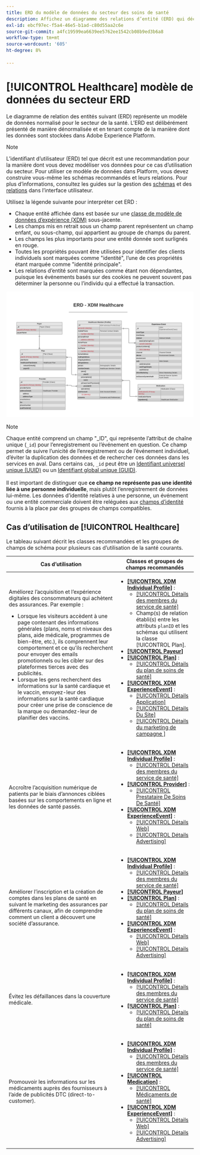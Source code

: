 ```yaml
---
title: ERD du modèle de données du secteur des soins de santé
description: Affichez un diagramme des relations d’entité (ERD) qui décrit un modèle de données normalisé pour le secteur de la santé. Ce modèle de données est compatible avec le modèle de données d’expérience (XDM) à utiliser dans Adobe Experience Platform.
exl-id: ebcf97ec-f5a4-46e5-b1ad-c80d55aa2c6e
source-git-commit: a4fc19599ea6639ee5762ee1542cb08b9ed3b6a8
workflow-type: tm+mt
source-wordcount: '605'
ht-degree: 8%

---
```


# [!UICONTROL Healthcare] modèle de données du secteur ERD

Le diagramme de relation des entités suivant (ERD) représente un modèle de données normalisé pour le secteur de la santé. L’ERD est délibérément présenté de manière dénormalisée et en tenant compte de la manière dont les données sont stockées dans Adobe Experience Platform.

>[!NOTE]
>
>L’identifiant d’utilisateur (ERD) tel que décrit est une recommandation pour la manière dont vous devez modéliser vos données pour ce cas d’utilisation du secteur. Pour utiliser ce modèle de données dans Platform, vous devez construire vous-même les schémas recommandés et leurs relations. Pour plus d’informations, consultez les guides sur la gestion des [schémas](../../ui/resources/schemas.md) et des [relations](../../tutorials/relationship-ui.md) dans l’interface utilisateur.

Utilisez la légende suivante pour interpréter cet ERD :

* Chaque entité affichée dans est basée sur une [classe de modèle de données d’expérience (XDM)](../composition.md#class) sous-jacente.
* Les champs mis en retrait sous un champ parent représentent un champ enfant, ou sous-champ, qui appartient au groupe de champs du parent.
* Les champs les plus importants pour une entité donnée sont surlignés en rouge.
* Toutes les propriétés pouvant être utilisées pour identifier des clients individuels sont marquées comme &quot;identité&quot;, l’une de ces propriétés étant marquée comme &quot;identité principale&quot;.
* Les relations d’entité sont marquées comme étant non dépendantes, puisque les événements basés sur des cookies ne peuvent souvent pas déterminer la personne ou l’individu qui a effectué la transaction.

![Exemple d’ERD pour un modèle de données du secteur de la santé](../../images/industries/healthcare.png)

>[!NOTE]
>
>Chaque entité comprend un champ &quot;_ID&quot;, qui représente l’attribut de chaîne unique (`_id`) pour l’enregistrement ou l’événement en question. Ce champ permet de suivre l’unicité de l’enregistrement ou de l’événement individuel, d’éviter la duplication des données et de rechercher ces données dans les services en aval. Dans certains cas, `_id` peut être un [Identifiant universel unique (UUID)](https://tools.ietf.org/html/rfc4122) ou un [Identifiant global unique (GUID)](https://docs.microsoft.com/fr-fr/dotnet/api/system.guid?view=net-5.0).<br><br>Il est important de distinguer que **ce champ ne représente pas une identité liée à une personne individuelle**, mais plutôt lʼenregistrement de données lui-même. Les données d’identité relatives à une personne, un événement ou une entité commerciale doivent être reléguées aux [champs d’identité](../composition.md#identity) fournis à la place par des groupes de champs compatibles.

## Cas d’utilisation de [!UICONTROL Healthcare]

Le tableau suivant décrit les classes recommandées et les groupes de champs de schéma pour plusieurs cas d’utilisation de la santé courants.

| Cas d’utilisation | Classes et groupes de champs recommandés |
| --- | --- |
| Améliorez l’acquisition et l’expérience digitales des consommateurs qui achètent des assurances. Par exemple : <ul><li>Lorsque les visiteurs accèdent à une page contenant des informations générales (plans, noms et niveaux des plans, aide médicale, programmes de bien-être, etc.), ils comprennent leur comportement et ce qu’ils recherchent pour envoyer des emails promotionnels ou les cibler sur des plateformes tierces avec des publicités.</li><li>Lorsque les gens recherchent des informations sur la santé cardiaque et le vaccin, envoyez-leur des informations sur la santé cardiaque pour créer une prise de conscience de la marque ou demandez-leur de planifier des vaccins.</li></ul> | <ul><li>**[[!UICONTROL XDM Individual Profile]](../../classes/individual-profile.md)** :<ul><li>[[!UICONTROL Détails des membres du service de santé]](../../field-groups/profile/healthcare-member-details.md)</li><li>Champ(s) de relation établi(s) entre les attributs `planID` et les schémas qui utilisent la classe [!UICONTROL Plan].</li></ul></li><li>**[[!UICONTROL Payeur]](../../classes/payer.md)**</li><li>**[[!UICONTROL Plan]](../../classes/plan.md)** :<ul><li>[[!UICONTROL Détails du plan de soins de santé]](../../field-groups/plan/healthcare-plan-details.md)</li></ul></li><li>**[[!UICONTROL XDM ExperienceEvent]](../../classes/experienceevent.md)** :<ul><li>[[!UICONTROL Détails Application]](../../field-groups/event/application-details.md)</li><li>[[!UICONTROL Détails Du Site]](../../field-groups/event/sitetool-details.md)</li><li>[[!UICONTROL  Détails du marketing de campagne ]](../../field-groups/event/campaign-marketing-details.md)</li></ul></li></ul> |
| Accroître l’acquisition numérique de patients par le biais d’annonces ciblées basées sur les comportements en ligne et les données de santé passés. | <ul><li>**[[!UICONTROL XDM Individual Profile]](../../classes/individual-profile.md)** :<ul><li>[[!UICONTROL Détails des membres du service de santé]](../../field-groups/profile/healthcare-member-details.md)</li></ul></li><li>**[[!UICONTROL Provider]](../../classes/provider.md)** :<ul><li>[[!UICONTROL Prestataire De Soins De Santé]](../../field-groups/provider/healthcare-provider.md)</li></ul></li><li>**[[!UICONTROL XDM ExperienceEvent]](../../classes/experienceevent.md)** :<ul><li>[[!UICONTROL Détails Web]](../../field-groups/event/web-details.md)</li><li>[[!UICONTROL Détails Advertising]](../../field-groups/event/advertising-details.md)</li></ul></li></ul> |
| Améliorer l’inscription et la création de comptes dans les plans de santé en suivant le marketing des assurances par différents canaux, afin de comprendre comment un client a découvert une société d’assurance. | <ul><li>**[[!UICONTROL XDM Individual Profile]](../../classes/individual-profile.md)** :<ul><li>[[!UICONTROL Détails des membres du service de santé]](../../field-groups/profile/healthcare-member-details.md)</li></ul></li><li>**[[!UICONTROL Payeur]](../../classes/payer.md)**</li><li>**[[!UICONTROL Plan]](../../classes/plan.md)** :<ul><li>[[!UICONTROL Détails du plan de soins de santé]](../../field-groups/plan/healthcare-plan-details.md)</li></ul></li><li>**[[!UICONTROL XDM ExperienceEvent]](../../classes/experienceevent.md)** :<ul><li>[[!UICONTROL Détails Web]](../../field-groups/event/web-details.md)</li><li>[[!UICONTROL Détails Advertising]](../../field-groups/event/advertising-details.md)</li></ul></li></ul> |
| Évitez les défaillances dans la couverture médicale. | <ul><li>**[[!UICONTROL XDM Individual Profile]](../../classes/individual-profile.md)** :<ul><li>[[!UICONTROL Détails des membres du service de santé]](../../field-groups/profile/healthcare-member-details.md)</li></ul></li><li>**[[!UICONTROL Plan]](../../classes/plan.md)** :<ul><li>[[!UICONTROL Détails du plan de soins de santé]](../../field-groups/plan/healthcare-plan-details.md)</li></ul></li></ul> |
| Promouvoir les informations sur les médicaments auprès des fournisseurs à l’aide de publicités DTC (direct-to-customer). | <ul><li>**[[!UICONTROL XDM Individual Profile]](../../classes/individual-profile.md)** :<ul><li>[[!UICONTROL Détails des membres du service de santé]](../../field-groups/profile/healthcare-member-details.md)</li></ul></li><li>**[[!UICONTROL Medication]](../../classes/medication.md)** :<ul><li>[[!UICONTROL Médicaments de santé]](../../field-groups/medication/healthcare-medication.md)</li></ul></li><li>**[[!UICONTROL XDM ExperienceEvent]](../../classes/experienceevent.md)** :<ul><li>[[!UICONTROL Détails Web]](../../field-groups/event/web-details.md)</li><li>[[!UICONTROL Détails Advertising]](../../field-groups/event/advertising-details.md)</li></ul></li></ul> |

